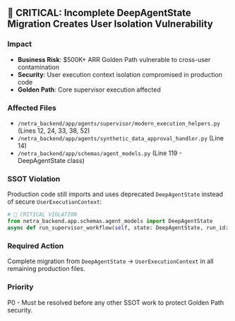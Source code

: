 ## 🚨 CRITICAL: Incomplete DeepAgentState Migration Creates User Isolation Vulnerability

### Impact
- **Business Risk**: $500K+ ARR Golden Path vulnerable to cross-user contamination
- **Security**: User execution context isolation compromised in production code
- **Golden Path**: Core supervisor execution affected

### Affected Files
- `/netra_backend/app/agents/supervisor/modern_execution_helpers.py` (Lines 12, 24, 33, 38, 52)
- `/netra_backend/app/agents/synthetic_data_approval_handler.py` (Line 14) 
- `/netra_backend/app/schemas/agent_models.py` (Line 119 - DeepAgentState class)

### SSOT Violation
Production code still imports and uses deprecated `DeepAgentState` instead of secure `UserExecutionContext`:

```python
# 🚨 CRITICAL VIOLATION
from netra_backend.app.schemas.agent_models import DeepAgentState
async def run_supervisor_workflow(self, state: DeepAgentState, run_id: str) -> DeepAgentState:
```

### Required Action
Complete migration from `DeepAgentState` → `UserExecutionContext` in all remaining production files.

### Priority
P0 - Must be resolved before any other SSOT work to protect Golden Path security.